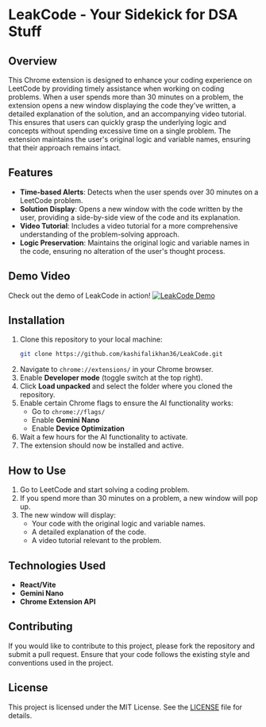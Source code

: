 # LeakCode - Your Sidekick for DSA Stuff

## Overview
This Chrome extension is designed to enhance your coding experience on LeetCode by providing timely assistance when working on coding problems. When a user spends more than 30 minutes on a problem, the extension opens a new window displaying the code they've written, a detailed explanation of the solution, and an accompanying video tutorial. This ensures that users can quickly grasp the underlying logic and concepts without spending excessive time on a single problem. The extension maintains the user's original logic and variable names, ensuring that their approach remains intact.

## Features
- **Time-based Alerts**: Detects when the user spends over 30 minutes on a LeetCode problem.
- **Solution Display**: Opens a new window with the code written by the user, providing a side-by-side view of the code and its explanation.
- **Video Tutorial**: Includes a video tutorial for a more comprehensive understanding of the problem-solving approach.
- **Logic Preservation**: Maintains the original logic and variable names in the code, ensuring no alteration of the user's thought process.


## Demo Video
Check out the demo of LeakCode in action!
[![LeakCode Demo](https://img.youtube.com/vi/awrEsBxS3KpxCzVe/0.jpg)](https://www.youtube.com/watch?v=awrEsBxS3KpxCzVe)

## Installation
1. Clone this repository to your local machine:
   ```bash
   git clone https://github.com/kashifalikhan36/LeakCode.git
   ```
2. Navigate to `chrome://extensions/` in your Chrome browser.
3. Enable **Developer mode** (toggle switch at the top right).
4. Click **Load unpacked** and select the folder where you cloned the repository.
5. Enable certain Chrome flags to ensure the AI functionality works:
   - Go to `chrome://flags/`
   - Enable **Gemini Nano**
   - Enable **Device Optimization**
6. Wait a few hours for the AI functionality to activate.
7. The extension should now be installed and active.

## How to Use
1. Go to LeetCode and start solving a coding problem.
2. If you spend more than 30 minutes on a problem, a new window will pop up.
3. The new window will display:
   - Your code with the original logic and variable names.
   - A detailed explanation of the code.
   - A video tutorial relevant to the problem.

## Technologies Used
- **React/Vite**
- **Gemini Nano**
- **Chrome Extension API**

## Contributing
If you would like to contribute to this project, please fork the repository and submit a pull request. Ensure that your code follows the existing style and conventions used in the project.

## License
This project is licensed under the MIT License. See the [LICENSE](LICENSE) file for details.

